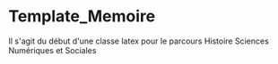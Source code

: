 # Template_Memoire

Il s'agit du début d'une classe latex pour  le parcours Histoire Sciences Numériques et Sociales
